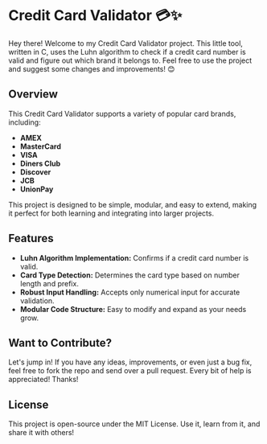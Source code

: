 # Credit Card Validator 💳✨

Hey there! Welcome to my Credit Card Validator project. This little tool, written in C, uses the Luhn algorithm to check if a credit card number is valid and figure out which brand it belongs to. Feel free to use the project and suggest some changes and improvements! 😊

## Overview

This Credit Card Validator supports a variety of popular card brands, including:

- **AMEX** 
- **MasterCard** 
- **VISA**
- **Diners Club**
- **Discover** 
- **JCB**
- **UnionPay**

This project is designed to be simple, modular, and easy to extend, making it perfect for both learning and integrating into larger projects.

## Features

- **Luhn Algorithm Implementation:** Confirms if a credit card number is valid.
- **Card Type Detection:** Determines the card type based on number length and prefix.
- **Robust Input Handling:** Accepts only numerical input for accurate validation.
- **Modular Code Structure:** Easy to modify and expand as your needs grow.

## Want to Contribute?

Let's jump in! If you have any ideas, improvements, or even just a bug fix, feel free to fork the repo and send over a pull request. Every bit of help is appreciated! Thanks!

## License
This project is open-source under the MIT License. Use it, learn from it, and share it with others!
